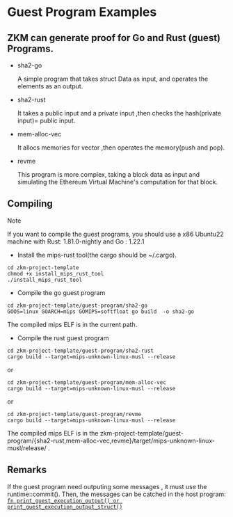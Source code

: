 # Guest Program Examples

## ZKM can generate proof for  Go and Rust (guest) Programs.

* sha2-go
  
  A simple program that takes struct Data   as input, and operates the elements  as an output.

* sha2-rust
  
  It takes a public input and a private input ,then checks the hash(private input)= public input.

* mem-alloc-vec
  
  It allocs memories for vector ,then operates the memory(push and pop).

* revme

  This program is more complex, taking a block data as input and simulating the Ethereum Virtual Machine's computation for that block.

## Compiling

> [!NOTE]
> If you want to compile the guest programs, you should use a x86 Ubuntu22 machine with Rust: 1.81.0-nightly and Go : 1.22.1

* Install the mips-rust tool(the cargo should be ~/.cargo).

```
cd zkm-project-template
chmod +x install_mips_rust_tool
./install_mips_rust_tool
```

* Compile the go guest program
 
```
cd zkm-project-template/guest-program/sha2-go
GOOS=linux GOARCH=mips GOMIPS=softfloat go build  -o sha2-go
```
The compiled mips ELF is in the current path.

* Compile the rust guest program
  
```
cd zkm-project-template/guest-program/sha2-rust
cargo build --target=mips-unknown-linux-musl --release
```

or
```
cd zkm-project-template/guest-program/mem-alloc-vec
cargo build --target=mips-unknown-linux-musl --release
```

or
```
cd zkm-project-template/guest-program/revme
cargo build --target=mips-unknown-linux-musl --release
```

The compiled mips ELF is in the zkm-project-template/guest-program/{sha2-rust,mem-alloc-vec,revme}/target/mips-unknown-linux-musl/release/ .

## Remarks

If the guest program need outputing some messages , it must use the runtime::commit(). Then, the messages can be catched in the host program: [`fn print_guest_execution_output() or print_guest_execution_output_struct()`](../sdk/src/lib.rs)

